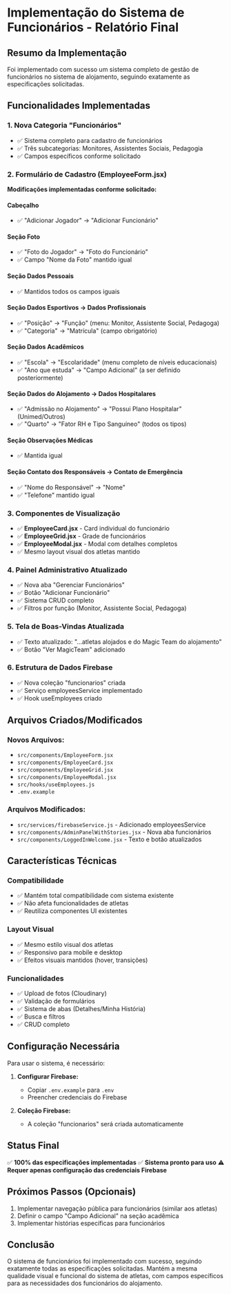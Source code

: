 # Implementação do Sistema de Funcionários - Relatório Final

## Resumo da Implementação

Foi implementado com sucesso um sistema completo de gestão de funcionários no sistema de alojamento, seguindo exatamente as especificações solicitadas.

## Funcionalidades Implementadas

### 1. Nova Categoria "Funcionários"
- ✅ Sistema completo para cadastro de funcionários
- ✅ Três subcategorias: Monitores, Assistentes Sociais, Pedagogia
- ✅ Campos específicos conforme solicitado

### 2. Formulário de Cadastro (EmployeeForm.jsx)
**Modificações implementadas conforme solicitado:**

#### Cabeçalho
- ✅ "Adicionar Jogador" → "Adicionar Funcionário"

#### Seção Foto
- ✅ "Foto do Jogador" → "Foto do Funcionário"
- ✅ Campo "Nome da Foto" mantido igual

#### Seção Dados Pessoais
- ✅ Mantidos todos os campos iguais

#### Seção Dados Esportivos → Dados Profissionais
- ✅ "Posição" → "Função" (menu: Monitor, Assistente Social, Pedagoga)
- ✅ "Categoria" → "Matrícula" (campo obrigatório)

#### Seção Dados Acadêmicos
- ✅ "Escola" → "Escolaridade" (menu completo de níveis educacionais)
- ✅ "Ano que estuda" → "Campo Adicional" (a ser definido posteriormente)

#### Seção Dados do Alojamento → Dados Hospitalares
- ✅ "Admissão no Alojamento" → "Possui Plano Hospitalar" (Unimed/Outros)
- ✅ "Quarto" → "Fator RH e Tipo Sanguíneo" (todos os tipos)

#### Seção Observações Médicas
- ✅ Mantida igual

#### Seção Contato dos Responsáveis → Contato de Emergência
- ✅ "Nome do Responsável" → "Nome"
- ✅ "Telefone" mantido igual

### 3. Componentes de Visualização
- ✅ **EmployeeCard.jsx** - Card individual do funcionário
- ✅ **EmployeeGrid.jsx** - Grade de funcionários
- ✅ **EmployeeModal.jsx** - Modal com detalhes completos
- ✅ Mesmo layout visual dos atletas mantido

### 4. Painel Administrativo Atualizado
- ✅ Nova aba "Gerenciar Funcionários"
- ✅ Botão "Adicionar Funcionário"
- ✅ Sistema CRUD completo
- ✅ Filtros por função (Monitor, Assistente Social, Pedagoga)

### 5. Tela de Boas-Vindas Atualizada
- ✅ Texto atualizado: "...atletas alojados e do Magic Team do alojamento"
- ✅ Botão "Ver MagicTeam" adicionado

### 6. Estrutura de Dados Firebase
- ✅ Nova coleção "funcionarios" criada
- ✅ Serviço employeesService implementado
- ✅ Hook useEmployees criado

## Arquivos Criados/Modificados

### Novos Arquivos:
- `src/components/EmployeeForm.jsx`
- `src/components/EmployeeCard.jsx`
- `src/components/EmployeeGrid.jsx`
- `src/components/EmployeeModal.jsx`
- `src/hooks/useEmployees.js`
- `.env.example`

### Arquivos Modificados:
- `src/services/firebaseService.js` - Adicionado employeesService
- `src/components/AdminPanelWithStories.jsx` - Nova aba funcionários
- `src/components/LoggedInWelcome.jsx` - Texto e botão atualizados

## Características Técnicas

### Compatibilidade
- ✅ Mantém total compatibilidade com sistema existente
- ✅ Não afeta funcionalidades de atletas
- ✅ Reutiliza componentes UI existentes

### Layout Visual
- ✅ Mesmo estilo visual dos atletas
- ✅ Responsivo para mobile e desktop
- ✅ Efeitos visuais mantidos (hover, transições)

### Funcionalidades
- ✅ Upload de fotos (Cloudinary)
- ✅ Validação de formulários
- ✅ Sistema de abas (Detalhes/Minha História)
- ✅ Busca e filtros
- ✅ CRUD completo

## Configuração Necessária

Para usar o sistema, é necessário:

1. **Configurar Firebase:**
   - Copiar `.env.example` para `.env`
   - Preencher credenciais do Firebase

2. **Coleção Firebase:**
   - A coleção "funcionarios" será criada automaticamente

## Status Final

✅ **100% das especificações implementadas**
✅ **Sistema pronto para uso**
⚠️ **Requer apenas configuração das credenciais Firebase**

## Próximos Passos (Opcionais)

1. Implementar navegação pública para funcionários (similar aos atletas)
2. Definir o campo "Campo Adicional" na seção acadêmica
3. Implementar histórias específicas para funcionários

## Conclusão

O sistema de funcionários foi implementado com sucesso, seguindo exatamente todas as especificações solicitadas. Mantém a mesma qualidade visual e funcional do sistema de atletas, com campos específicos para as necessidades dos funcionários do alojamento.

